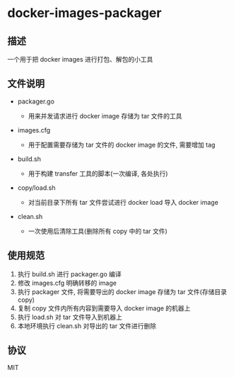 # docker-images-packager

## 描述 

一个用于把 docker images 进行打包、解包的小工具

## 文件说明

* packager.go
  * 用来并发请求进行 docker image 存储为 tar 文件的工具

* images.cfg
  * 用于配置需要存储为 tar 文件的 docker image 的文件, 需要增加 tag

* build.sh
  * 用于构建 transfer 工具的脚本(一次编译, 各处执行)
  
* copy/load.sh
  * 对当前目录下所有 tar 文件尝试进行 docker load 导入 docker image
  
* clean.sh
  * 一次使用后清除工具(删除所有 copy 中的 tar 文件)
  

## 使用规范

1. 执行 build.sh 进行 packager.go 编译
2. 修改 images.cfg 明确转移的 image
3. 执行 packager 文件, 将需要导出的 docker image 存储为 tar 文件(存储目录 copy)
4. 复制 copy 文件内所有内容到需要导入 docker image 的机器上
5. 执行 load.sh 对 tar 文件导入到机器上
6. 本地环境执行 clean.sh 对导出的 tar 文件进行删除

## 协议

MIT
